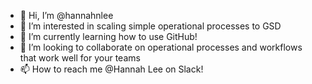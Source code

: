 - 👋 Hi, I’m @hannahnlee
- 👀 I’m interested in scaling simple operational processes to GSD
- 🌱 I’m currently learning how to use GitHub!
- 💞️ I’m looking to collaborate on operational processes and workflows that work well for your teams 
- 📫 How to reach me @Hannah Lee on Slack!

<!---
hannahnlee/hannahnlee is a ✨ special ✨ repository because its `README.md` (this file) appears on your GitHub profile.
You can click the Preview link to take a look at your changes.
--->
